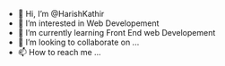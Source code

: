 - 👋 Hi, I’m @HarishKathir
- 👀 I’m interested in Web Developement
- 🌱 I’m currently learning Front End web Developement
- 💞️ I’m looking to collaborate on ...
- 📫 How to reach me ...

<!---
HarishKathir/HarishKathir is a ✨ special ✨ repository because its `README.md` (this file) appears on your GitHub profile.
You can click the Preview link to take a look at your changes.
--->
